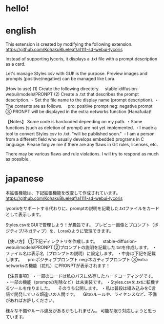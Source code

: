 # hello!

# english
This extension is created by modifying the following extension.
https://github.com/KohakuBlueleaf/a1111-sd-webui-lycoris

Instead of supporting lycoris, it displays a .txt file with a prompt description as a card.

Let's manage Styles.csv with GUI! is the purpose.
Preview images and prompts (positive/negative) can be managed like Lora.

[How to use]
(1) Create the following directory.
　stable-diffusion-webui\models\PRONPT
(2) Create a .txt that describes the prompt description.
・Set the file name to the display name (prompt description).
・The contents are as follows.
　pro: positive prompt
     neg: negative prompt
③ PRONPT will be displayed in the extra networks function (Hanafuda)!

【Notes】
Some code is hardcoded depending on my path.
・Some functions (such as deletion of prompt) are not yet implemented.
・I made a tool to convert Styles.csv to .txt.
"will be published soon."
・I am a person from a different field who usually develops embedded programs in C language.
Please forgive me if there are any flaws in Git rules, licenses, etc.

There may be various flaws and rule violations.
I will try to respond as much as possible.

# japanese
本拡張機能は、下記拡張機能を改変して作成されています。
https://github.com/KohakuBlueleaf/a1111-sd-webui-lycoris

lycorisをサポートする代わりに、promptの説明を記載した.txtファイルをカードとして表示します。

Styles.csvをGUIで管理しよう！が趣旨です。
プレビュー画像とプロンプト（ポジティブ/ネガティブ）を、Loraのように管理できます。

【使い方】
①下記ディレクトリを作成します。
　stable-diffusion-webui\models\PRONPT
②プロンプトの説明を記載した.txtを作成します。
・ファイル名は表示名（プロンプトの説明）に設定します。
・中身は下記を記載します。
　pro:ポジティブプロンプト
    neg:ネガティブプロンプト
③extra networksの機能（花札）にPRONPTが表示されます！

【注意事項】
・一部のコードは私のパスに依存したハードコーディングです。
・一部の機能（promptの削除など）は未実装です。
・Styles.csvを.txtに転機するツールを作りました。
　そのうち公開します。
・私は普段は組み込みをC言語で開発している畑違いの人間です。
　Gitのルールや、ライセンスなど、不備があればお許しください。

様々な不備やルール違反があるかもしれません。
可能な限り対応しようと思っています。
